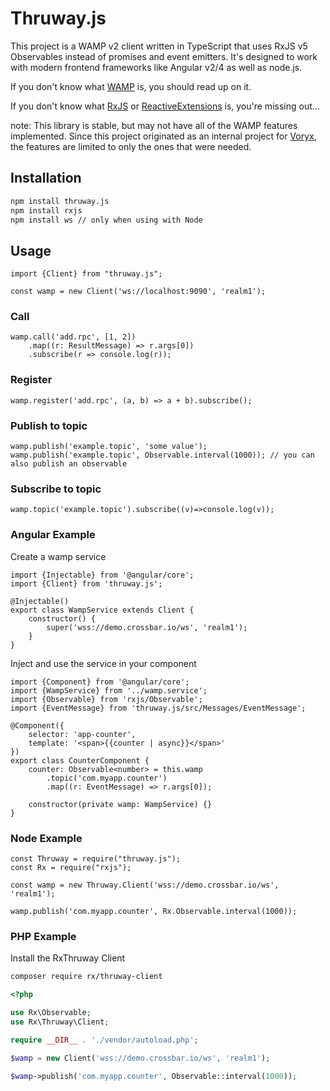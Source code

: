 # Thruway.js

This project is a WAMP v2 client written in TypeScript that uses RxJS v5 Observables instead of promises and event emitters.
It's designed to work with modern frontend frameworks like Angular v2/4 as well as node.js.

If you don't know what [WAMP](http://wamp-proto.org/) is, you should read up on it.

If you don't know what [RxJS](https://github.com/Reactivex/RxJS) or [ReactiveExtensions](http://reactivex.io/) is, you're missing out...

note: This library is stable, but may not have all of the WAMP features implemented.  Since this project originated as an internal project for [Voryx](http://voryx.net), the features are limited to only the ones that were needed. 

## Installation

```BASH
npm install thruway.js
npm install rxjs
npm install ws // only when using with Node
```

## Usage

```JS
import {Client} from "thruway.js";

const wamp = new Client('ws://localhost:9090', 'realm1');
```

### Call

```JS
wamp.call('add.rpc', [1, 2])
    .map((r: ResultMessage) => r.args[0])
    .subscribe(r => console.log(r));
```

### Register

```JS
wamp.register('add.rpc', (a, b) => a + b).subscribe();
```

### Publish to topic

```JS
wamp.publish('example.topic', 'some value');
wamp.publish('example.topic', Observable.interval(1000)); // you can also publish an observable

```

### Subscribe to topic

```JS
wamp.topic('example.topic').subscribe((v)=>console.log(v));
```

### Angular Example

Create a wamp service

```JS
import {Injectable} from '@angular/core';
import {Client} from 'thruway.js';

@Injectable()
export class WampService extends Client {
    constructor() {
        super('wss://demo.crossbar.io/ws', 'realm1');
    }
}
```

Inject and use the service in your component

```JS
import {Component} from '@angular/core';
import {WampService} from '../wamp.service';
import {Observable} from 'rxjs/Observable';
import {EventMessage} from 'thruway.js/src/Messages/EventMessage';

@Component({
    selector: 'app-counter',
    template: '<span>{{counter | async}}</span>'
})
export class CounterComponent {
    counter: Observable<number> = this.wamp
        .topic('com.myapp.counter')
        .map((r: EventMessage) => r.args[0]);

    constructor(private wamp: WampService) {}
}
```

### Node Example

```JS
const Thruway = require("thruway.js");
const Rx = require("rxjs");

const wamp = new Thruway.Client('wss://demo.crossbar.io/ws', 'realm1');

wamp.publish('com.myapp.counter', Rx.Observable.interval(1000));
```

### PHP Example

Install the RxThruway Client

```BASH
composer require rx/thruway-client

```

```PHP
<?php

use Rx\Observable;
use Rx\Thruway\Client;

require __DIR__ . './vendor/autoload.php';

$wamp = new Client('wss://demo.crossbar.io/ws', 'realm1');

$wamp->publish('com.myapp.counter', Observable::interval(1000));
```
